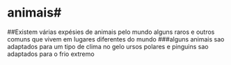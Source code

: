 # animais#
##Existem várias expésies de animais pelo mundo alguns raros e outros comuns que vivem em lugares diferentes do mundo
###alguns animais sao adaptados para um tipo de clima no gelo ursos polares e pinguins sao adaptados para o frio extremo 
